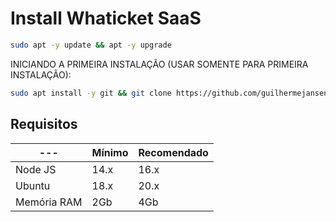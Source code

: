 # Install Whaticket SaaS

```bash
sudo apt -y update && apt -y upgrade
```

INICIANDO A PRIMEIRA INSTALAÇÃO (USAR SOMENTE PARA PRIMEIRA INSTALAÇÃO):

```bash
sudo apt install -y git && git clone https://github.com/guilhermejansen/install_whaticket_saas.git install_whaticket && sudo chmod -R 777 install_whaticket  && cd install_whaticket  && sudo ./install_primaria

```

## Requisitos

| --- | Mínimo | Recomendado |
| --- | --- | --- |
| Node JS | 14.x | 16.x |
| Ubuntu | 18.x | 20.x |
| Memória RAM | 2Gb | 4Gb |  

